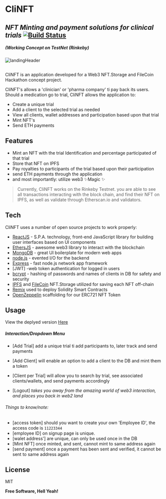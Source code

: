 # CliNFT
## _NFT Minting and payment solutions for clinical trials_ [![Build Status](https://travis-ci.org/joemccann/dillinger.svg?branch=master)](https://travis-ci.org/joemccann/dillinger)
##### _(Working Concept on TestNet (Rinkeby)_


![landingHeader](https://user-images.githubusercontent.com/16360065/142776206-29215a31-bc9f-4553-9ed8-d18f59117857.png)



##

CliNFT is an application developed for a Web3 NFT.Storage and FileCoin Hackathon concept project. 

CliNFT's allows a 'clinician' or 'pharma company' ti pay back its users.
Should a medication go to trial, CliNFT allows the application to:
- Create a unique trial 
- Add a client to the selected trial as needed
- View all clients, wallet addresses and participation based upon that trial
- Mint NFT's
- Send ETH payments

## Features
- Mint an NFT with the trial Identification and percentage participated of that trial
- Store that NFT on IPFS
- Pay royalties to participants of the trial based upon their participation
- send ETH payments through the application
- and most importantly: utilize web3 ✨Magic ✨



> Currently, CliNFT works on the Rinkeby Testnet. you are able to see all transactions interacting with the block chain, and find their NFT on IPFS, as well as validate through Etherscan.io and validators. 


## Tech

CliNFT uses a number of open source projects to work properly:

- [ReactJS] - S.P.A. technology, front-end JavaScript library for building user interfaces based on UI components
- [EthersJS] - awesome web3 library to interact with the blockchain 
- [MongoDB] - great UI boilerplate for modern web apps
- [node.js] - evented I/O for the backend
- [Express] - fast node.js network app framework 
- [JWT] -web token authentication for logged in users
- [bcrypt] - hashing of passwords and names of clients in DB for safety and security
- [IPFS] and [FileCoin] NFT.Storage utilized for saving each NFT off-chain
- [Remix] used to deploy Solidity Smart Contracts
- [OpenZeppelin] scaffolding for our ERC721 NFT Token


## Usage

View the deplyed version [Here](https://clinft.herokuapp.com/index/)
##### _Interaction/Dropdown Menu_
- [Add Trial] add a unique trial ti add participants to, later track and send payments
- [Add Client] will enable an option to add a client to the DB and mint them a token
- [Client per Trial] will allow you to search by trial, see associated clients/wallets, and send payments accordingly 

- [Logout] _takes you away from the amazing world of web3 interaction, and places you back in web2 land_
###### _Things to know/note:_
- [access token] should you want to create your own 'Employee ID', the access code is `11223344`
- [employee ID] on signup page is unique.
- [walet address'] are unique, can only be used once in the DB
- [Mint NFT] once minted, and sent, cannot mint to same address again
- [send payment] once a payment has been sent and verified, it cannot be sent to same address again

## License

MIT

**Free Software, Hell Yeah!**

[//]: # (These are reference links used in the body of this note and get stripped out when the markdown processor does its job. There is no need to format nicely because it shouldn't be seen. Thanks SO - http://stackoverflow.com/questions/4823468/store-comments-in-markdown-syntax)


   [node.js]: <http://nodejs.org>

   [MongoDB]: <https://www.mongodb.com/>
   [EthersJS]: <https://docs.ethers.io/v5/>
   [express]: <http://expressjs.com>
   [ReactJS]: https://reactjs.org/>
   [bcrypt]: <https://www.npmjs.com/package/bcrypt>
   [IPFS]: <https://ipfs.io/>
   [FileCoin]: <https://filecoin.io/>
   [Remix]: <https://remix.ethereum.org/>
   [OpenZeppelin]: <https://openzeppelin.com/>


